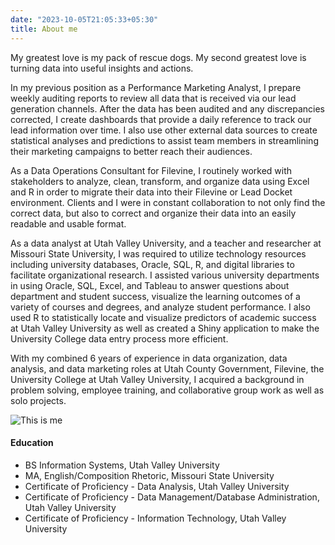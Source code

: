 ```yaml
---
date: "2023-10-05T21:05:33+05:30"
title: About me
---
```


My greatest love is my pack of rescue dogs. My second greatest love is turning data into useful insights and actions.



In my previous position as a Performance Marketing Analyst, I prepare weekly auditing reports to review all data that is received via our lead generation channels. After the data has been audited and any discrepancies corrected, I create dashboards that provide a daily reference to track our lead information over time. I also use other external data sources to create statistical analyses and predictions to assist team members in streamlining their marketing campaigns to better reach their audiences.

As a Data Operations Consultant for Filevine, I routinely worked with stakeholders to analyze, clean, transform, and organize data using Excel and R in order to migrate their data into their Filevine or Lead Docket environment. Clients and I were in constant collaboration to not only find the correct data, but also to correct and organize their data into an easily readable and usable format.

As a data analyst at Utah Valley University, and a teacher and researcher at Missouri State University, I was required to utilize technology resources including university databases, Oracle, SQL, R, and digital libraries to facilitate organizational research. I assisted various university departments in using Oracle, SQL, Excel, and Tableau to answer questions about department and student success, visualize the learning outcomes of a variety of courses and degrees, and analyze student performance. I also used R to statistically locate and visualize predictors of academic success at Utah Valley University as well as created a Shiny application to make the University College data entry process more efficient.

With my combined 6 years of experience in data organization, data analysis, and data marketing roles at Utah County Government, Filevine, the University College at Utah Valley University, I acquired a background in problem solving, employee training, and collaborative group work as well as solo projects.


![This is me][1]



#### Education

* BS Information Systems, Utah Valley University
* MA, English/Composition Rhetoric, Missouri State University
* Certificate of Proficiency - Data Analysis, Utah Valley University
* Certificate of Proficiency - Data Management/Database Administration, Utah Valley University
* Certificate of Proficiency - Information Technology, Utah Valley University



[1]: /Me_TrainFr.jpg
